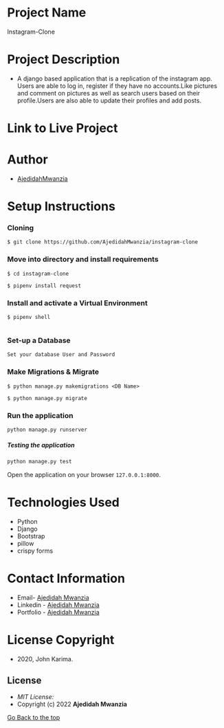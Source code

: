 # Project Name 
Instagram-Clone

# Project Description 
- A django based application that is a replication of the instagram app. Users are able to log in, register if they have no accounts.Like pictures and comment on pictures as well as search users based on their profile.Users are also able to update their profiles and add posts.

# Link to Live Project


# Author 
- [AjedidahMwanzia](https://github.com/AjedidahMwanzia)

# Setup Instructions 

### Cloning
```
$ git clone https://github.com/AjedidahMwanzia/instagram-clone
```
### Move into directory and install requirements
```
$ cd instagram-clone

$ pipenv install request
```
### Install and activate a Virtual Environment
```
$ pipenv shell
 
```
### Set-up a Database
```
Set your database User and Password 
```
### Make Migrations & Migrate
```
$ python manage.py makemigrations <DB Name> 

$ python manage.py migrate 
```
### Run the application
```
python manage.py runserver 
```
##### Testing the application  
 ```bash 
 python manage.py test 
```
Open the application on your browser `127.0.0.1:8000`.  

# Technologies Used
- Python
- Django
- Bootstrap
- pillow
- crispy forms

# Contact Information

-   Email- [Ajedidah Mwanzia](mailto:ajedidah.mwanzia@student.moringaschool.com)
-   Linkedin - [Ajedidah Mwanzia](https://www.linkedin.com/in/ajedidah-mwanzia/)
-   Portfolio - [Ajedidah Mwanzia](https://ajedidahmwanzia.github.io/portfolio/)
# License Copyright 
- 2020, John Karima.

## License
* *MIT License:*
* Copyright (c) 2022 **Ajedidah Mwanzia**

[Go Back to the top](#instagram-clone)
